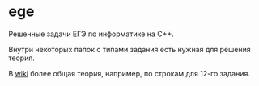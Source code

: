 # ege
Решенные задачи ЕГЭ по информатике на C++.

Внутри некоторых  папок с типами задания есть нужная для решения теория.

В [wiki](https://github.com/sw793/ege/wiki) более общая теория, например, по строкам для 12-го задания.
